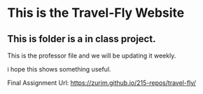 # This is the Travel-Fly Website

## This is folder is a in class project.

This is the professor file and we will be updating it weekly.

i hope this shows something useful.

Final Assignment Url: https://zurim.github.io/215-repos/travel-fly/

